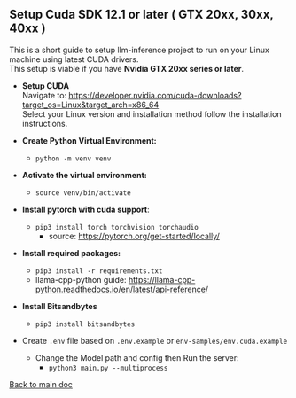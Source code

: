 ## Setup Cuda SDK 12.1 or later ( GTX 20xx, 30xx, 40xx )
This is a short guide to setup llm-inference project to run on your Linux machine using latest CUDA drivers. \
This setup is viable if you have **Nvidia GTX 20xx series or later**.

- **Setup CUDA** \
Navigate to: https://developer.nvidia.com/cuda-downloads?target_os=Linux&target_arch=x86_64 \
Select your Linux version and installation method follow the installation instructions.


- **Create Python Virtual Environment:**
  - `python -m venv venv`


- **Activate the virtual environment:**
  - `source venv/bin/activate`


- **Install pytorch with cuda support**: 
  - `pip3 install torch torchvision torchaudio`
    - source: https://pytorch.org/get-started/locally/ 
   

- **Install required packages:** 
  - `pip3 install -r requirements.txt`
  - llama-cpp-python guide: https://llama-cpp-python.readthedocs.io/en/latest/api-reference/


- **Install Bitsandbytes**
  - `pip3 install bitsandbytes`


- Create `.env` file based on `.env.example` or `env-samples/env.cuda.example`
  - Change the Model path and config then Run the server:
    - `python3 main.py --multiprocess`

[Back to main doc](../README.md)
